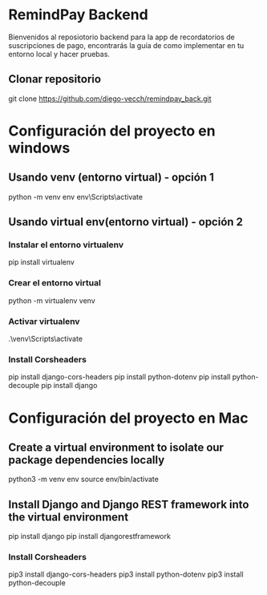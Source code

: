 # RemindPay Backend
Bienvenidos al reposiotorio backend para la app de recordatorios de suscripciones de pago, encontrarás la guía de como implementar en tu entorno local y hacer pruebas. 
## Clonar repositorio
git clone https://github.com/diego-vecch/remindpay_back.git

# Configuración del proyecto en windows 

## Usando venv (entorno virtual) - opción 1
python -m venv env
env\Scripts\activate

## Usando virtual env(entorno virtual) - opción 2

### Instalar el entorno  virtualenv
pip install virtualenv

### Crear el entorno virtual
python -m virtualenv venv

### Activar virtualenv
.\venv\Scripts\activate

### Install Corsheaders
pip install django-cors-headers
pip install python-dotenv
pip install python-decouple
pip install django
# Configuración del proyecto en Mac
## Create a virtual environment to isolate our package dependencies locally
python3 -m venv env
source env/bin/activate

## Install Django and Django REST framework into the virtual environment
pip install django
pip install djangorestframework

### Install Corsheaders
pip3 install django-cors-headers
pip3 install python-dotenv
pip3 install python-decouple
